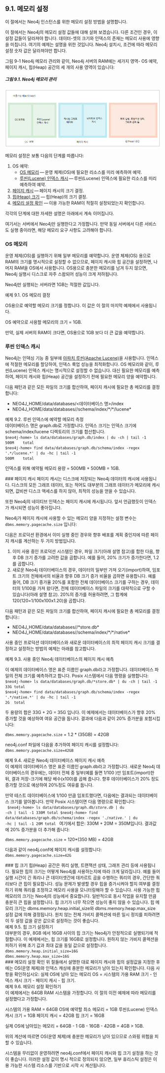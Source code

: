 ## 9.1. 메모리 설정
<div class="abstract">
  <p>이 절에서는 Neo4j 인스턴스를 위한 메모리 설정 방법을 설명합니다.  
  </p>
</div>
<span class="glyphicon glyphicon-info-sign" aria-hidden="true"> </span> 이 절에서는 Neo4j의 메모리 설정 값들에 대해 살펴 보겠습니다. 다른 조건인 경우, 이 설정 값들이 달라져야 합니다. 데이터-셋의 크기와 인덱스의 존재는 메모리 사용에 영향을 미칩니다. 여기의 예제는 설명을 위한 것입니다. Neo4j 설치시, 조건에 따라 메모리 설정 숫자 값은 달라져야만 합니다.  

그림 9-1 Neo4j 메모리 관리와 같이, Neo4j 서버의 RAM에는 세가지 영역- OS 예약, 페이지 캐시, 힙(Heap) 공간의 세 개의 사용 영역이 있습니다:  
##### 그림 9.1. Neo4j 메모리 관리
![](./9_1.png)

메모리 설정은 보통 다음의 단계를 따릅니다:

1. OS 예약:  
   * [OS 메모리](#os-메모리) — 운영 체제(OS)에 필요한 리소스를 미리 예측하여 예약.
   * [루씬(Lucene) 인덱스 캐시](#루씬-인덱스-캐시) — 루씬(Lucene) 인덱스에 필요한 리소스를 미리 예측하여 예약.
2. [페이지 캐시](#페이지-캐시) — 페이지 캐시의 크기 결정.
3. [힙(Heap) 크기](#힙-크기) — 힙(Heap)의 크기 결정.
4. [메모리 설정 확인](#메모리-설정-확인) — 이용 가능한 RAM이 적절히 설정되었는지 확인합니다.   

각각의 단계에 대한 자세한 설명은 아래에서 계속 이어집니다.

여기서는 서버에서 Neo4j만 실행한다고 가정합니다. 만약 동일 서버에서 다른 서비스도 실행 중이라면, 해당 메모리 요구 사항도 고려해야 합니다.

### OS 메모리
운영 체제(OS)를 실행하기 위해 일부 메모리를 예약합니다. 운영 체제(OS) 용으로 RAM의 크기를 명시적으로 설정할 수 없으므로, 페이지 캐시와 힙 공간을 설정하면, 나머지 RAM을 OS에서 사용합니다. OS용으로 충분한 메모리를 남겨 두지 않으면, Neo4j 실행시 디스크로 자주 스왑되어 성능이 크게 저하됩니다.

Neo4j만 실행되는 서버라면 1GB는 적절한 값입니다.

<div class="example">
예제 9.1. OS 메모리 결정
<div class="example-contents">
<p> OS용으로 예약할 메모리 크기를 정합니다. 이 값은 이 절의 마지막 예제에서 사용됩니다.
<p> OS 예약으로 사용할 메모리의 크기 = 1GB.
</div> </div>

만약, 실제 서버의 RAM이 크다면, OS용으로 1GB 보다 더 큰 값을 예약합니다.

### 루씬 인덱스 캐시
Neo4j는 인덱싱 기능 중 일부에 [아파치 루씬(Apache Lucene)](https://lucene.apache.org/)을 사용합니다. 인덱스에 적절한 메모리를 할당하여, 인덱스 룩업 성능을 최적화합니다. OS 메모리와 같이, 루씬(Lucene) 인덱스 캐시는 명시적으로 설정할 수 없습니다. 대신 필요한 메모리를 예측하여, 페이지 캐시와 힙(Heap) 공간을 설정하기 전에 필요한 메모리 양을 예약합니다.  

다음 패턴과 같은 모든 파일의 크기를 합산하여, 페이지 캐시에 필요한 총 메모리를 결정합니다:
* NEO4J_HOME/data/databases/<데이터베이스 명>/index
* NEO4J_HOME/data/databases/<database-name>/schema/index/\*/\*/lucene\*
<div class="example">
예제 9.2. 루씬 인덱스에 예약할 메모리 측정
<div class="example-contents">
데이터베이스 명은 graph.db로 가정합니다. 인덱스 크기는 인덱스 크기에 schema/index/lucene 디렉토리의 크기를 합산합니다.  
<code>
$neo4j-home> ls data/databases/graph.db/index | du -ch | tail -1
500M    total
$neo4j-home> find data/databases/graph.db/schema/index -regex '.*/lucene.*' | du -hc | tail -1
500M    total
</code>
<p>인덱스를 위해 예약될 메모리 용량 = 500MB + 500MB = 1GB.
</div></div>
### 페이지 캐시
페이지 캐시는 디스크에 저장되는 Neo4j 데이터의 캐시에 사용됩니다. 디스크의 모든 그래프 데이터, 또는 적어도 대부분의 그래프 데이터가 메모리에 캐시되면, 값비싼 디스크 액세스를 하지 않아, 최적의 성능을 얻을 수 있습니다.  

또한 Neo4j의 네이티브 인덱스는 페이지 캐시에 캐시됩니다. 앞서 언급했듯이 인덱스가 캐시되면 성능이 좋아집니다.  

Neo4j가 페이지 캐시에 사용할 수 있는 메모리 양을 지정하는 설정 변수는 `dbms.memory.pagecache.size` 입니다:

다음은 프로덕션 환경에서 이미 실행 중인 경우와 향후 배포를 계획 중인지에 따른 페이지 캐시를 계산하는 두 가지 방법입니다.

1. 이미 사용 중인 프로덕션 시스템인 경우, 파일 크기(아래 설명 참고)를 합한 다음, 향후 DB 크기 증가를 고려한 값을 곱합니다. 예를 들어, 20% 크기가 증가한다면, 1.2를 곱합니다.
2. 새로운 Neo4j 데이터베이스의 경우, 데이터의 일부만 가져 오기(import)하여, 임포트 크기의 전체에서의 비율과 향후 DB 크기 증가 비율을 곱하면 유용합니다. 예를 들어, DB 크기 증가율 20%를 포함한 전체 데이터베이스 크기를 구하는 경우, 데이터의 1/100을 가져 왔다면, 전체 데이터베이스 파일의 크기를 대략적으로 구할 수 있습니다(아래 설명 참고). 20%의 증가를 허용하려면, 그 합계에 120(120=1/100x100x1.20)을 곱합니다.

다음 패턴과 같은 모든 파일의 크기를 합산하여, 페이지 캐시에 필요한 총 메모리를 결정합니다::

* NEO4J_HOME/data/databases/<database-name>/\*store.db\*
* NEO4J_HOME/data/databases/<database-name>/schema/index/\*/\*/native\*

사용 중인 프로덕션 데이터베이스와 새로운 데이터베이스의 최적 페이지 캐시 크기를 결정하고 설정하는 방법의 예제는 아래를 참고합니다.
<div class="example">
예제 9.3. 사용 중인 Neo4j 데이터베이스의 페이지 캐시 예측
<div class="example-contents">
<p>
이 예제의 데이터베이스 명은 표준 이름인 graph.db라고 가정합니다.
데이터베이스 파일의 전체 크기를 예측하려고 합니다. Posix 시스템에서 다음 명령을 실행합니다:
<code>
$neo4j-home> ls data/databases/graph.db/*store.db* | du -ch | tail -1
33G total
$neo4j-home> find data/databases/graph.db/schema/index -regex '.*/native.*' | du -hc | tail -1
2G  total
</code>
<p>두 용량의 합은 33G + 2G = 35G 입니다. 이 예제에서는 데이터베이스가 향후 20% 증가할 것을 예상하여 여유 공간을 둡니다. 결과에 다음과 같이 20% 증가분을 포함시킵니다:

`dbms.memory.pagecache.size` = 1.2 * (35GB) =  42GB
<p>
neo4j.conf 파일에 다음을 추가하여 페이지 캐시를 설정합니다:
<code>
dbms.memory.pagecache.size=42GB
</code>
</div></div>
<div class="example">
예제 9.4. 새로운 Neo4j 데이터베이스 페이지 캐시 예측
<div class="example-contents">
이 예제의  데이터베이스 명은 표준 이름인 graph.db라고 가정합니다.
새로운 Neo4j 데이터베이스의 경우에는, 데이터 전체 중 일부(예를 들면 1/100 )만 임포트(import)한 뒤, 결과 저장-크기에 해당 배수(x100)를 곱해 줍니다. 향후 데이터베이스가 20% 정도 증가할 것으로 예상하여 20%정도 여유를 둡니다.

만약 테스트 데이터베이스에 1/100 만큼 임포트했다면, 다음에는 결과되는 데이터베이스 크기를 알아봅니다. 만약 Posix 시스템이면 다음 명령으로 확인합니다:  
<code>
$neo4j-home> ls data/databases/graph.db/*store.db* | du -ch | tail -1
330M total
$neo4j-home> find data/databases/graph.db/schema/index -regex '.*/native.*' | du -hc | tail -1
20M total
</code>
여기에서 합은: 330M + 20M = 350M입니다. 결과값에 20% 증가분을 더 추가해 줍니다:

`dbms.memory.pagecache.size` = 120*(350 MB) =  42GB

다음과 같이 neo4j.conf에 페이지 캐시를 설정합니다:
<code>
dbms.memory.pagecache.size=42G
</code>
</div></div>
### 힙 크기
힙(Heap) 공간은 쿼리 실행, 트랜잭션 상태, 그래프 관리 등에 사용됩니다. 필요한 힙의 크기는 어떻게 Neo4j를 사용하는지에 따라 크게 달라집니다. 예를 들어 실행 시간이 긴 쿼리나 큰 데이터셋간에 데카르트 곱을 수행하는 쿼리의 경우, 간단한 쿼리보다 큰 힙이 필요합니다. 성능 문제가 발생할 경우 힙을 증가시켜야 할지 여부를 결정하기 위해 쿼리를 조정하고 메모리 사용을 모니터링해야 할 수 있습니다.  
사용 가능한 힙 메모리의 크기는 Neo4j의 성능에서 중요합니다. 일반적으로 동시 작업을 유지할 만큼 충분히 큰 힙을 설정합니다. 힙 크기가 너무 작으면 성능이 좋지 않을 수 있습니다.
힙 메모리 크기는 dbms.memory.heap.initial_size와 dbms.memory.heap.max_size 설정 값에 의해 결정됩니다. 원치 않는 전체 가비지 콜렉션에 따른 일시 정지를 피하려면 이 두 설정 값을 같은 값으로 설정하는 것이 좋습니다. 
<div class="example"> 
예제 9.5. 힙 크기 설정하기
<div class="example-contents">
대부분의 경우, 8GB 에서 16GB 사이의 힙 크기는 Neo4j가 안정적으로 실행되기에 적절합니다.  
이 예제에서는, 힙 크기를 16GB로 설정합니다. 원하지 않는 가비지 콜렉션을 피하기 위해 초기 값과 최대 값을 동일 값으로 설정합니다. 
<code>
dbms.memory.heap.initial_size=16G
dbms.memory.heap.max_size=16G
</code>
</div></div>
### 메모리 설정 확인
위 절들에서 설명한 대로 페이지 캐시와 힙의 설정값을 지정한 후에는 OS(운영 체제)와 인덱스 캐싱에 충분한 메모리가 남아 있는지 확인합니다. 다음 사항을 확인하십시오:
실제 OS에 남아 있는 메모리 OS = 시스템의 가용 RAM 크기 - 인덱스 캐시 크기 - 페이지 캐시 - 힙 크기.
<div class="example">
예제 9.6. 메모리 설정 확인하기
<div class="example-contents">
이 예제에서는 64GB RAM 시스템을 가정합니다. 이 절의 이전 예제에 따라 메모리를 설정했다고 가정합니다.  

시스템의 가용 RAM = 64GB
OS에 예약할 최소 메모리  = 1GB
루씬(Lucene) 인덱스 캐시 크기 = 1GB
페이지 캐시 = 42GB
힙 크기 = 16GB

실제 OS에 남아있는 메모리 = 64GB - 1 GB - 16GB - 42GB = 4GB > 1GB.  

위의 계산에 따르면 OS(운영 체제)에 충분한 메모리가 남아 있으므로 스와핑 위험을 피할 수 있습니다.
</div></div>
<span class="glyphicon glyphicon-info-sign" aria-hidden="true"> </span> 시스템을 무리없이 운영하려면 neo4j.conf에서 페이지 캐시와 힙 크기 설정을 하는 것이 좋습니다. 이러한 설정 값이 명시 적으로 정의되지 않으면, 일부 휴리스틱 설정은 이용 가능한 시스템 리소스를 기반으로 시작 시 계산됩니다.
